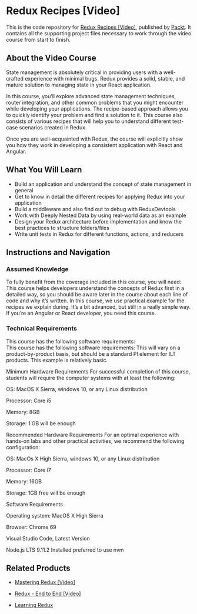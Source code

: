 # Redux Recipes [Video]
This is the code repository for [Redux Recipes [Video]](https://www.packtpub.com/web-development/redux-recipes-video?utm_source=github&utm_medium=repository&utm_campaign=9781787282766), published by [Packt](https://www.packtpub.com/?utm_source=github). It contains all the supporting project files necessary to work through the video course from start to finish.
## About the Video Course
State management is absolutely critical in providing users with a well-crafted experience with minimal bugs. Redux provides a solid, stable, and mature solution to managing state in your React application.

In this course, you’ll explore advanced state management techniques, router integration, and other common problems that you might encounter while developing your applications. The recipe-based approach allows you to quickly identify your problem and find a solution to it. This course also consists of various recipes that will help you to understand different test-case scenarios created in Redux. 

Once you are well-acquainted with Redux, the course will explicitly show you how they work in developing a consistent application with React and Angular.


<H2>What You Will Learn</H2>
<DIV class=book-info-will-learn-text>
<UL>
<LI>Build an application and understand the concept of state management in general 
<LI>Get to know in detail the different recipes for applying Redux into your application 
<LI>Build a middleware and also find out to debug with ReduxDevtools 
<LI>Work with Deeply Nested Data by using real-world data as an example 
<LI>Design your Redux architecture before implementation and know the best practices to structure folders/files 
<LI>Write unit tests in Redux for different functions, actions, and reducers </LI></UL></DIV>

## Instructions and Navigation
### Assumed Knowledge
To fully benefit from the coverage included in this course, you will need:<br/>
This course helps developers understand the concepts of Redux first in a detailed way, so you should be aware later in the course about each line of code and why it’s written. In this course, we use practical example for the recipes we explain during. It’s a bit advanced, but still in a really simple way. If you’re an Angular or React developer, you need this course.
### Technical Requirements
This course has the following software requirements:<br/>
This course has the following software requirements:
This will vary on a product-by-product basis, but should be a standard PI element for ILT products. This example is relatively basic.

Minimum Hardware Requirements For successful completion of this course, students will require the computer systems with at least the following:

OS: MacOS X Sierra, windows 10, or any Linux distribution

Processor: Core i5

Memory: 8GB

Storage: 1 GB will be enough

Recommended Hardware Requirements For an optimal experience with hands-on labs and other practical activities, we recommend the following configuration:

OS: MacOs X High Sierra, windows 10, or any Linux distribution

Processor: Core i7

Memory: 16GB

Storage: 1GB free will be enough

Software Requirements

Operating system: MacOS X High Sierra

Browser: Chrome 69

Visual Studio Code, Latest Version

Node.js LTS 9.11.2 Installed preferred to use nvm

## Related Products
* [Mastering Redux [Video]](https://www.packtpub.com/application-development/mastering-redux-video?utm_source=github&utm_medium=repository&utm_campaign=9781789535839)

* [Redux - End to End [Video]](https://www.packtpub.com/application-development/redux-end-end-video?utm_source=github&utm_medium=repository&utm_campaign=9781788394277)

* [Learning Redux](https://www.packtpub.com/web-development/learning-redux?utm_source=github&utm_medium=repository&utm_campaign=9781786462398)
